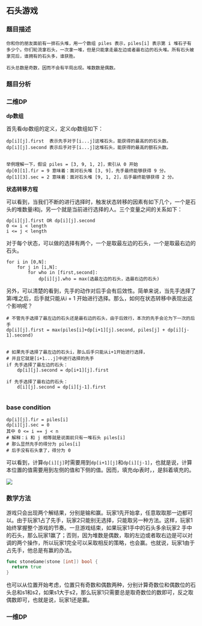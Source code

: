 ## 石头游戏

###  题目描述

```
你和你的朋友面前有一排石头堆，用一个数组 piles 表示，piles[i] 表示第 i 堆石子有多少个。你们轮流拿石头，一次拿一堆，但是只能拿走最左边或者最右边的石头堆。所有石头被拿完后，谁拥有的石头多，谁获胜。

石头总数是奇数，因而不会有平局出现。堆数数是偶数。
```

### 题目分析

### 二维DP

**dp数组**

首先看dp数组的定义，定义dp数组如下：

```
dp[i][j].first 	表示先手对于[i...j]这堆石头，能获得的最高的的石头数。
dp[i][j].second	表示后手对于[i...j]这堆石头，能获得的最高的额石头数。


举例理解一下，假设 piles = [3, 9, 1, 2]，索引从 0 开始
dp[0][1].fir = 9 意味着：面对石头堆 [3, 9]，先手最终能够获得 9 分。
dp[1][3].sec = 2 意味着：面对石头堆 [9, 1, 2]，后手最终能够获得 2 分。
```



**状态转移方程**

可以看到，当我们不断的进行选择时，触发状态转移的因素有如下几个，一个是石头的堆数量i和j，另一个就是当前进行选择的人。三个变量之间的关系如下：

```
dp[i][j].first OR dp[i][j].second
0 <= i < length 
i <= j < length
```

对于每个状态，可以做的选择有两个，一个是取最左边的石头，一个是取最右边的石头。

```
for i in [0,N]:
	for j in [i,N]:
		for who in [first,second]:
			dp[i][j].who = max(选最左边的石头，选最右边的石头)
```

另外，可以清楚的看到，先手的动作对后手会有后效性。简单来说，当先手选择了第i堆之后，后手就只能从i + 1 开始进行选择。那么，如何在状态转移中表现出这个影响呢？

```
# 不管先手选择了最左边的石头还是最右边的石头，由于后效行，本次的先手会沦为下一次的后手
dp[i][j].first = max(piles[i]+dp[i+1][j].second, piles[j] + dp[i][j-1].second)


# 如果先手选择了最左边的石头i，那么后手只能从i+1开始进行选择，
# 并且它就是[i+1...j]中进行选择的先手
if 先手选择了最左边的石头：
	dp[i][j].second = dp[i+1][j].first
	
if 先手选择了最右边的石头：
	d[i][j].second = dp[i][j-1].first
	
```

### base condition

```
dp[i][j].fir = piles[i]
dp[i][j].sec = 0
其中 0 <= i == j < n
# 解释：i 和 j 相等就是说面前只有一堆石头 piles[i]
# 那么显然先手的得分为 piles[i]
# 后手没有石头拿了，得分为 0
```

可以看到，计算`dp[i][j]`时需要用到`dp[i+1][j]`和`dp[i][j-1]`，也就是说，计算本位置的值需要用到左侧的值和下侧的值。因而，填充dp表时，，是斜着填充的。

![](/Users/randy/go/src/lightsinger.life/algorithm/leetcode/leet_877/3.png)

### 数学方法

游戏只会出现两个解结果，分别是输和赢。玩家1先开始拿，任意取取那一边都可以。由于玩家1占了先手，玩家2只能别无选择，只能取另一种方法。这样，玩家1始终掌握整个游戏的节奏。一旦游戏结束，如果玩家1手中的石头多余玩家2 手中的石头，那么玩家1赢了；否则，因为堆数是偶数，取的左边或者取右边是可以对调的两个操作，所以玩家1完全可以采取相反的策略，也会赢。也就说，玩家1由于占先手，他总是有赢的办法。

```go
func stoneGame(stone [int]) bool {
  return true
}
```

也可以从位置开始考虑，位置只有奇数和偶数两种，分别计算奇数位和偶数位的石头总和s1和s2，如果s1大于s2，那么玩家1只需要总是取奇数位的数即可，反之取偶数即可，也就是说，玩家1还是赢。

### 一维DP

